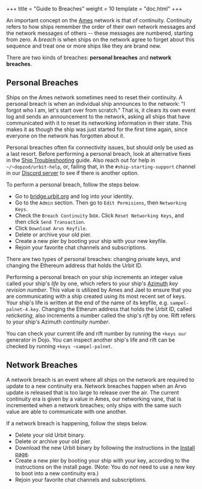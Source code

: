 +++
title = "Guide to Breaches"
weight = 10
template = "doc.html"
+++

An important concept on the [Ames](@/docs/tutorials/arvo/ames.md) network is that of continuity. Continuity refers to how ships remember the order of their own network messages and the network messages of others -- these messages are numbered, starting from zero. A _breach_ is when ships on the network agree to forget about this sequence and treat one or more ships like they are brand new.

There are two kinds of breaches: **personal breaches** and **network breaches**.

## Personal Breaches

Ships on the Ames network sometimes need to reset their continuity. A personal breach is when an individual ship announces to the network: "I forgot who I am, let's start over from scratch." That is, it clears its own event log and sends an announcement to the network, asking all ships that have communicated with it to reset its networking information in their state. This makes it as though the ship was just started for the first time again, since everyone on the network has forgotten about it.

Personal breaches often fix connectivity issues, but should only be used as a last resort. Before performing a personal breach, look at alternative fixes in the [Ship Troubleshooting](../ship-troubleshooting) guide. Also reach out for help in `~/~dopzod/urbit-help`, or, failing that, in the `#ship-starting-support` channel in our [Discord server](https://discord.gg/n9xhMdz) to see if there is another option. 

To perform a personal breach, follow the steps below.

- Go to [bridge.urbit.org](https://bridge.urbit.org) and log into your identity.
- Go to the `Admin` section. Then go to `Edit Permisions`, then `Networking Keys`.
- Check the `Breach Continuity` box. Click `Reset Networking Keys`, and then click `Send Transaction`.
- Click `Download Arvo Keyfile`.
- Delete or archive your old pier.
- Create a new pier by booting your ship with your new keyfile.
- Rejoin your favorite chat channels and subscriptions.

There are two types of personal breaches: changing private keys, and changing
the Ethereum address that holds the Urbit ID.

Performing a personal breach on your ship increments an integer value called
your ship's _life_ by one, which refers to your ship's [Azimuth](@/docs/tutorials/concepts/azimuth.md) _key
revision number_. This value is utilized by
Ames and Jael to ensure that you are
communicating with a ship created using its most recent set of keys. Your
ship's life is written at the end of the name of its keyfile, e.g.
`sampel-palnet-4.key`. Changing the Etherum address that holds the Urbit ID,
called _reticketing_, also increments a number called the ship's _rift_ by one.
Rift refers to your ship's Azimuth _continuity number_.

You can check your current life and rift number by running the
`+keys our` generator in Dojo. You can inspect another ship's life and rift can be checked by
running `+keys ~sampel-palnet`.


## Network Breaches

A network breach is an event where all ships on the network are required to update to a new continuity era. Network breaches happen when an Arvo update is released that is too large to release over the air. The current continuity era is given by a value in Ames, our networking vane, that is incremented when a network breaches; only ships with the same such value are able to communicate with one another.

If a network breach is happening, follow the steps below.

- Delete your old Urbit binary.
- Delete or archive your old pier.
- Download the new Urbit binary by following the instructions in the [Install page](https://urbit.org/using/install/).
- Create a new pier by booting your ship with your key, according to the instructions on the install page. (Note: You do _not_ need to use a new key to boot into a new continuity era.)
- Rejoin your favorite chat channels and subscriptions.
